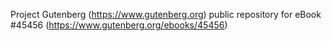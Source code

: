 Project Gutenberg (https://www.gutenberg.org) public repository for eBook #45456 (https://www.gutenberg.org/ebooks/45456)
